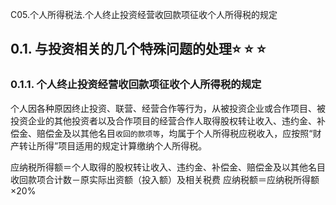 C05.个人所得税法.个人终止投资经营收回款项征收个人所得税的规定

## 0.1. 与投资相关的几个特殊问题的处理:star: :star: :star: 

### 0.1.1. 个人终止投资经营收回款项征收个人所得税的规定

个人因各种原因终止投资、联营、经营合作等行为，从被投资企业或合作项目、被投资企业的其他投资者以及合作项目的经营合作人取得股权转让收入、违约金、补偿金、赔偿金及以其他名目`收回的款项等`，均属于个人所得税应税收入，应按照“财产转让所得”项目适用的规定计算缴纳个人所得税。

应纳税所得额＝个人取得的股权转让收入、违约金、补偿金、赔偿金及以其他名目收回款项合计数－原实际出资额（投入额）及相关税费
应纳税额＝应纳税所得额×20%
